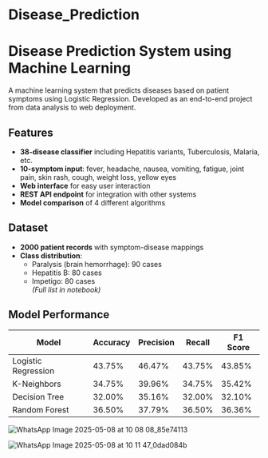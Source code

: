 # Disease_Prediction
# Disease Prediction System using Machine Learning

A machine learning system that predicts diseases based on patient symptoms using Logistic Regression. Developed as an end-to-end project from data analysis to web deployment.

## Features

- **38-disease classifier** including Hepatitis variants, Tuberculosis, Malaria, etc.
- **10-symptom input**: fever, headache, nausea, vomiting, fatigue, joint pain, skin rash, cough, weight loss, yellow eyes
- **Web interface** for easy user interaction
- **REST API endpoint** for integration with other systems
- **Model comparison** of 4 different algorithms

## Dataset

- **2000 patient records** with symptom-disease mappings
- **Class distribution**:
  - Paralysis (brain hemorrhage): 90 cases
  - Hepatitis B: 80 cases
  - Impetigo: 80 cases  
  *(Full list in notebook)*

## Model Performance

| Model                | Accuracy | Precision | Recall | F1 Score |
|----------------------|----------|-----------|--------|----------|
| Logistic Regression  | 43.75%   | 46.47%    | 43.75% | 43.85%   |
| K-Neighbors          | 34.75%   | 39.96%    | 34.75% | 35.42%   |
| Decision Tree        | 32.00%   | 35.16%    | 32.00% | 32.10%   |
| Random Forest        | 36.50%   | 37.79%    | 36.50% | 36.36%   |

![WhatsApp Image 2025-05-08 at 10 08 08_85e74113](https://github.com/user-attachments/assets/3b5160b4-8708-4be3-99a2-311f18448df9)

![WhatsApp Image 2025-05-08 at 10 11 47_0dad084b](https://github.com/user-attachments/assets/b48c78f7-fc15-4ef5-a871-1dae84577926)

